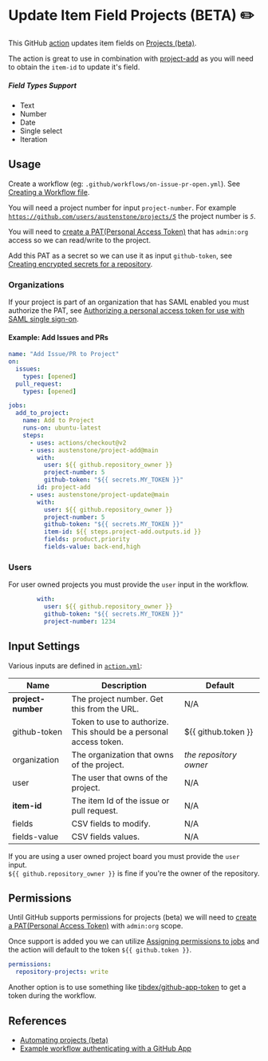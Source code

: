 # Update Item Field Projects (BETA) ✏️

This GitHub [action](https://docs.github.com/en/actions) updates item fields on [Projects (beta)](https://github.com/features/issues).

The action is great to use in combination with [project-add](https://github.com/austenstone/project-add) as you will need to obtain the `item-id` to update it's field.

##### Field Types Support
- Text
- Number
- Date
- Single select
- Iteration

## Usage
Create a workflow (eg: `.github/workflows/on-issue-pr-open.yml`). See [Creating a Workflow file](https://help.github.com/en/articles/configuring-a-workflow#creating-a-workflow-file).

You will need a project number for input `project-number`. For example [`https://github.com/users/austenstone/projects/`*`5`*](https://github.com/users/austenstone/projects/5) the project number is *`5`*.

You will need to [create a PAT(Personal Access Token)](https://github.com/settings/tokens/new?scopes=admin:org) that has `admin:org` access so we can read/write to the project.

Add this PAT as a secret so we can use it as input `github-token`, see [Creating encrypted secrets for a repository](https://docs.github.com/en/enterprise-cloud@latest/actions/security-guides/encrypted-secrets#creating-encrypted-secrets-for-a-repository).

### Organizations

If your project is part of an organization that has SAML enabled you must authorize the PAT, see [Authorizing a personal access token for use with SAML single sign-on](https://docs.github.com/en/enterprise-cloud@latest/authentication/authenticating-with-saml-single-sign-on/authorizing-a-personal-access-token-for-use-with-saml-single-sign-on).

#### Example: Add Issues and PRs
```yml
name: "Add Issue/PR to Project"
on:
  issues:
    types: [opened]
  pull_request:
    types: [opened]

jobs:
  add_to_project:
    name: Add to Project
    runs-on: ubuntu-latest
    steps:
      - uses: actions/checkout@v2
      - uses: austenstone/project-add@main
        with:
          user: ${{ github.repository_owner }}
          project-number: 5
          github-token: "${{ secrets.MY_TOKEN }}"
        id: project-add
      - uses: austenstone/project-update@main
        with:
          user: ${{ github.repository_owner }}
          project-number: 5
          github-token: "${{ secrets.MY_TOKEN }}"
          item-id: ${{ steps.project-add.outputs.id }}
          fields: product,priority
          fields-value: back-end,high
```

### Users

For user owned projects you must provide the `user` input in the workflow.

```yml
        with:
          user: ${{ github.repository_owner }}
          github-token: "${{ secrets.MY_TOKEN }}"
          project-number: 1234
```

## Input Settings
Various inputs are defined in [`action.yml`](action.yml):

| Name | Description | Default |
| --- | - | - |
| **project-number** | The project number. Get this from the URL. | N/A |
| github-token | Token to use to authorize. This should be a personal access token. | ${{&nbsp;github.token&nbsp;}} |
| organization | The organization that owns of the project. | _the repository owner_
| user | The user that owns of the project. | N/A
| **item-id** | The item Id of the issue or pull request. | N/A |
| fields | CSV fields to modify. | N/A
| fields-value | CSV fields values. | N/A

If you are using a user owned project board you must provide the `user` input.<br>`${{ github.repository_owner }}` is fine if you're the owner of the repository.

## Permissions
Until GitHub supports permissions for projects (beta) we will need to [create a PAT(Personal Access Token)](https://github.com/settings/tokens/new?scopes=admin:org) with `admin:org` scope.

Once support is added you we can utilize [Assigning permissions to jobs](https://docs.github.com/en/actions/using-jobs/assigning-permissions-to-jobs) and the action will default to the token `${{ github.token }}`.

```yml
permissions:
  repository-projects: write
```

Another option is to use something like [tibdex/github-app-token](https://github.com/tibdex/github-app-token) to get a token during the workflow.

## References
- [Automating projects (beta)](https://docs.github.com/en/enterprise-cloud@latest/issues/trying-out-the-new-projects-experience/automating-projects)
- [Example workflow authenticating with a GitHub App](https://docs.github.com/en/enterprise-cloud@latest/issues/trying-out-the-new-projects-experience/automating-projects#example-workflow-authenticating-with-a-github-app)

